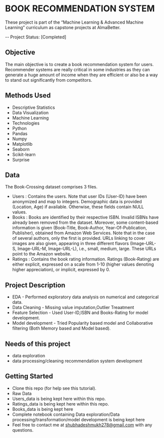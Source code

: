 # BOOK RECOMMENDATION SYSTEM
These project is part of the “Machine Learning & Advanced Machine Learning” curriculum as capstone projects at AlmaBetter.

-- Project Status: [Completed]
## Objective
The main objective is to create a book recommendation system for users. Recommender systems are really critical in some industries as they can generate a huge amount of income when they are efficient or also be a way to stand out significantly from competitors.

## Methods Used
* Descriptive Statistics
* Data Visualization
* Machine Learning
* Technologies
* Python
* Pandas
* Numpy
* Matplotlib
* Seaborn
* Scikit-learn
* Surprise

## Data
The Book-Crossing dataset comprises 3 files.

* Users : Contains the users. Note that user IDs (User-ID) have been anonymized and map to integers. Demographic data is provided (Location, Age) if available. Otherwise, these fields contain NULL values.
* Books : Books are identified by their respective ISBN. Invalid ISBNs have already been removed from the dataset. Moreover, some content-based information is given (Book-Title, Book-Author, Year-Of-Publication, Publisher), obtained from Amazon Web Services. Note that in the case of several authors, only the first is provided. URLs linking to cover images are also given, appearing in three different flavors (Image-URL-S, Image-URL-M, Image-URL-L), i.e., small, medium, large. These URLs point to the Amazon website.
* Ratings : Contains the book rating information. Ratings (Book-Rating) are either explicit, expressed on a scale from 1-10 (higher values denoting higher appreciation), or implicit, expressed by 0.
## Project Description
* EDA - Performed exploratory data analysis on numerical and categorical data.
* Data Cleaning - Missing value imputation,Outlier Treaatment
* Feature Selection - Used User-ID,ISBN and Books-Rating for model development.
* Model development - Tried Popularity based model and Collaborative filtering (Both Memory based and Model based).
## Needs of this project
* data exploration
* data processing/cleaning
recommendation system development
## Getting Started
* Clone this repo (for help see this tutorial).
* Raw Data
* Users_data is being kept here within this repo.
* Ratings_data is being kept here within this repo.
* Books_data is being kept here
*  Complete notebook containing Data exploration/Data processing/transformation/model development is being kept here
* Feel free to contact me at shubhadeshmukh278@gmail.com with any questions.
